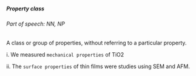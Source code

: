 ##### Property class

###### Part of speech: NN, NP

A class or group of properties, without referring to a particular property.

i. We measured `mechanical properties` of TiO2

ii. The `surface properties` of thin films were studies using SEM and AFM.